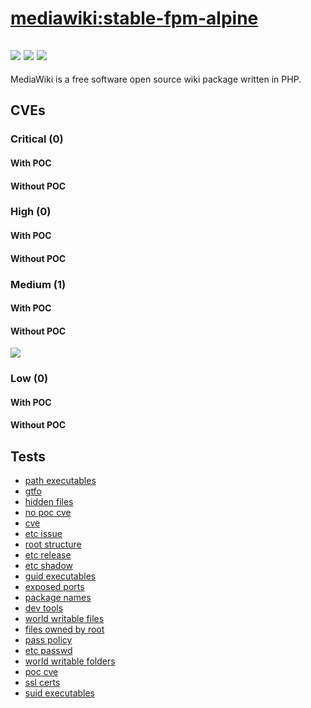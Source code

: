 # [mediawiki:stable-fpm-alpine](https://hub.docker.com/_/mediawiki?tab=tags)
![](https://img.shields.io/static/v1?label=tag&message=stable-fpm-alpine&color=blue)
![](https://img.shields.io/badge/Welcome%20to%20Alpine%20Linux%203.16-blue)
![](https://img.shields.io/badge/Kernel%20\r%20on%20an%20\m%20()-blue)
---
<p>
MediaWiki is a free software open source wiki package written in PHP.
</p>

## CVEs
### Critical (0)
#### With POC

#### Without POC


### High (0)
#### With POC

#### Without POC


### Medium (1)
#### With POC

#### Without POC
[![](https://img.shields.io/badge/%20CVE--2022--26691-MEDIUM-yellow)](https://github.com/trickest/cve/blob/main/2022/CVE-2022-26691.md)

### Low (0)
#### With POC

#### Without POC


## Tests
* [path executables](reports/path-executables.txt)
* [gtfo](reports/gtfo.txt)
* [hidden files](reports/hidden-files.txt)
* [no poc cve](reports/no-poc-cve.txt)
* [cve](reports/cve.txt)
* [etc issue](reports/etc-issue.txt)
* [root structure](reports/root-structure.txt)
* [etc release](reports/etc-release.txt)
* [etc shadow](reports/etc-shadow.txt)
* [guid executables](reports/guid-executables.txt)
* [exposed ports](reports/exposed-ports.txt)
* [package names](reports/package-names.txt)
* [dev tools](reports/dev-tools.txt)
* [world writable files](reports/world-writable-files.txt)
* [files owned by root](reports/files-owned-by-root.txt)
* [pass policy](reports/pass-policy.txt)
* [etc passwd](reports/etc-passwd.txt)
* [world writable folders](reports/world-writable-folders.txt)
* [poc cve](reports/poc-cve.txt)
* [ssl certs](reports/ssl-certs.txt)
* [suid executables](reports/suid-executables.txt)
